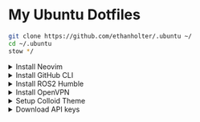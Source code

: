 # My Ubuntu Dotfiles

```bash
git clone https://github.com/ethanholter/.ubuntu ~/
cd ~/.ubuntu
stow */
```

<details>
<summary>Install Neovim</summary>

```bash
wget https://github.com/neovim/neovim/releases/download/nightly/nvim.appimage 
sudo add-apt-repository universe
sudo apt install libfuse2
chmod u+x nvim.appimage
mkdir -p ~/bin && mv ./nvim.appimage ~/bin/nvim
```
</details>

<details>
<summary>Install GitHub CLI</summary>

```bash
sudo mkdir -p -m 755 /etc/apt/keyrings && wget -qO- https://cli.github.com/packages/githubcli-archive-keyring.gpg | sudo tee /etc/apt/keyrings/githubcli-archive-keyring.gpg > /dev/null \
&& sudo chmod go+r /etc/apt/keyrings/githubcli-archive-keyring.gpg \
&& echo "deb [arch=$(dpkg --print-architecture) signed-by=/etc/apt/keyrings/githubcli-archive-keyring.gpg] https://cli.github.com/packages stable main" | sudo tee /etc/apt/sources.list.d/github-cli.list > /dev/null \
&& sudo apt update \
&& sudo apt install gh -y
```
```bash
gh auth login
```

</details>

<details>
<summary>Install ROS2 Humble</summary>

```bash
sudo apt update -y && sudo apt upgrade -y && sudo apt install locales -y
sudo locale-gen en_US en_US.UTF-8 -y
sudo update-locale LC_ALL=en_US.UTF-8 LANG=en_US.UTF-8 -y
sudo apt install software-properties-common -y
sudo add-apt-repository universe -y
sudo apt update -y && sudo apt install curl -y
sudo curl -sSL https://raw.githubusercontent.com/ros/rosdistro/master/ros.key -o /usr/share/keyrings/ros-archive-keyring.gpg
echo "deb [arch=$(dpkg --print-architecture) signed-by=/usr/share/keyrings/ros-archive-keyring.gpg] http://packages.ros.org/ros2/ubuntu $(. /etc/os-release && echo $UBUNTU_CODENAME) main" | sudo tee /etc/apt/sources.list.d/ros2.list > /dev/null
sudo apt update -y && sudo apt upgrade -y
sudo apt install ros-humble-desktop python3-rosdep2 tmux python3-venv -y
echo "source /opt/ros/humble/setup.bash" >> ${HOME}/.bashrc
rosdep update
```
</details>


<details>
<summary>Install OpenVPN</summary>

```bash
sudo apt-get install network-manager-openvpn-gnome
```
</details>

<details>
  <summary>Setup Colloid Theme</summary>

```bash
# gnome packages
sudo apt install gtk2-engines-murrine gnome-tweaks gnome-shell-extensions gnome-themes-extra -y
git clone https://github.com/vinceliuice/Colloid-icon-theme ${HOME}/Code/Colloid-icon-theme
cd ${HOME}/Code/Colloid-icon-theme
source ./install.sh -s nord -t all
git clone https://github.com/vinceliuice/Colloid-gtk-theme ${HOME}/Code/Colloid-gtk-theme
cd ${HOME}/Code/Colloid-gtk-theme
source ./install.sh -l -c dark -t all --tweaks rimless float
```
</details>

<details>
<summary>Download API keys</summary>

Private repository. Must sign in with gh cli first
```bash
git clone https://github.com/ethanholter/.api-keys ~/
```
</details>
